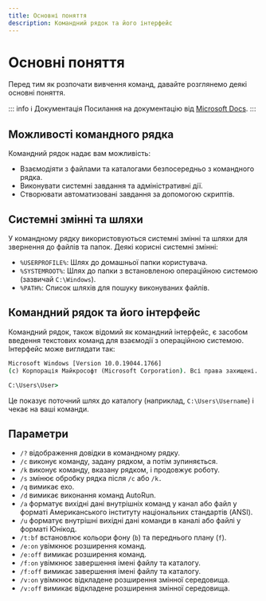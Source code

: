 ```yaml
---
title: Основні поняття
description: Командний рядок та його інтерфейс
---
```


# Основні поняття

Перед тим як розпочати вивчення команд, давайте розглянемо деякі основні поняття.

::: info ℹ️ Документація
Посилання на документацію від [Microsoft Docs](https://docs.microsoft.com/en-us/windows-server/administration/windows-commands/cmd 'Microsoft Dosc').
:::

## Можливості командного рядка

Командний рядок надає вам можливість:

- Взаємодіяти з файлами та каталогами безпосередньо з командного рядка.
- Виконувати системні завдання та адміністративні дії.
- Створювати автоматизовані завдання за допомогою скриптів.

## Системні змінні та шляхи

У командному рядку використовуються системні змінні та шляхи для звернення до файлів та папок. Деякі корисні системні змінні:

- `%USERPROFILE%`: Шлях до домашньої папки користувача.
- `%SYSTEMROOT%`: Шлях до папки з встановленою операційною системою (зазвичай `C:\Windows`).
- `%PATH%`: Список шляхів для пошуку виконуваних файлів.

## Командний рядок та його інтерфейс

Командний рядок, також відомий як командний інтерфейс, є засобом введення текстових команд для взаємодії з операційною системою. Інтерфейс може виглядати так:

```cmd
Microsoft Windows [Version 10.0.19044.1766]
(c) Корпорація Майкрософт (Microsoft Corporation). Всі права захищені.

C:\Users\User>

```

Це показує поточний шлях до каталогу (наприклад, `C:\Users\Username`) і чекає на ваші команди.

## Параметри

- `/?` відображення довідки в командному рядку.
- `/c` виконує команду, задану рядком, а потім зупиняється.
- `/k` виконує команду, вказану рядком, і продовжує роботу.
- `/s` змінює обробку рядка після `/c` або `/k.`
- `/q` вимикає ехо.
- `/d` вимикає виконання команд AutoRun.
- `/a` форматує вихідні дані внутрішніх команд у канал або файл у форматі Американського інституту національних стандартів (ANSI).
- `/u` форматує внутрішні вихідні дані команди в каналі або файлі у форматі Юнікод.
- `/t:bf` встановлює кольори фону (`b`) та переднього плану (`f`).
- `/e:on` увімкнює розширення команд.
- `/e:off` вимикає розширення команд.
- `/f:on` увімкнює завершення імені файлу та каталогу.
- `/f:off` вимикає завершення імені файлу та каталогу.
- `/v:on` увімкнює відкладене розширення змінної середовища.
- `/v:off` вимикає відкладене розширення змінної середовища.
